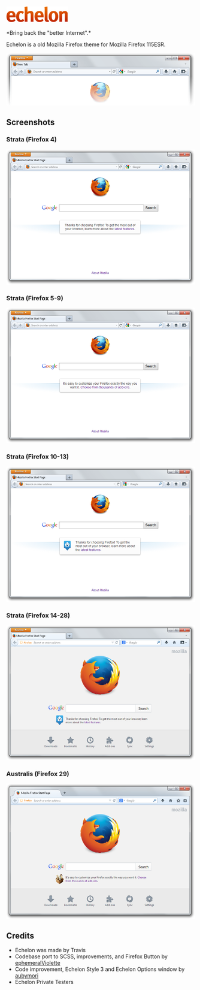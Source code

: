 <h3><img src="images/echelon.png" alt="logo"></h3>
*Bring back the "better Internet".*

Echelon is a old Mozilla Firefox theme for Mozilla Firefox 115ESR.

![Screenshot](images/preview.png)

## Screenshots
### Strata (Firefox 4)
![Screenshot](images/ff4.png)
### Strata (Firefox 5-9)
![Screenshot](images/ff5.png)
### Strata (Firefox 10-13)
![Screenshot](images/ff10.png)
### Strata (Firefox 14-28)
![Screenshot](images/ff14.png)
### Australis (Firefox 29)
![Screenshot](images/ff29.png)

## Credits
* Echelon was made by Travis
* Codebase port to SCSS, improvements, and Firefox Button by [ephemeralViolette](https://github.com/ephemeralViolette)
* Code improvement, Echelon Style 3 and Echelon Options window by [aubymori](https://github.com/aubymori)
* Echelon Private Testers

